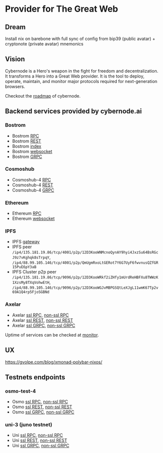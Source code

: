 # Provider for The Great Web

## Dream

Install nix on barebone with full sync of config from bip39 (public avatar) + cryptonote (private avatar) mnemonics

## Vision

Cybernode is a Hero's weapon in the fight for freedom and decentralization. It transforms a Hero into a Great Web provider. It is the tool to deploy, operate, maintain, and monitor major protocols required for next-generation browsers.

Checkout the [roadmap](./roadmap.md) of cybernode.

## Backend services provided by cybernode.ai
### Bostrom
- Bostrom [RPC](https://rpc.bostrom.cybernode.ai:443)
- Bostrom [REST](https://lcd.bostrom.cybernode.ai:443)
- Bostrom [index](https://index.bostrom.cybernode.ai)
- Bostrom [websocket](wss://rpc.bostrom.cybernode.ai/websocket)
- Bostrom [GRPC](https://grpc.bostrom.cybernode.ai:1443)
### Cosmoshub
- Cosmoshub-4 [RPC](https://rpc.cosmoshub-4.cybernode.ai:443)
- Cosmoshub-4 [REST](https://lcd.cosmoshub-4.cybernode.ai)
- Cosmoshub-4 [GRPC](https://grpc.cosmoshub-4.cybernode.ai:1443)
### Ethereum
- Ethereum [RPC](https://rpc.ethereum.cybernode.ai)
- Ethereum [websocket](wss://ws.ethereum.cybernode.ai)
### IPFS
- IPFS [gateway](https://gateway.ipfs.cybernode.ai)
- IPFS peer \
`/ip4/135.181.19.86/tcp/4001/p2p/12D3KooWNMcnoQynAY9hyi4JxzSu64BsRGcJ9z7vKghqk8sTrpqY`, `/ip4/88.99.105.146/tcp/4001/p2p/QmUgmRxoLtGERot7Y6G7UyF6fwvnusQZfGR15PuE6pY3aB`
- IPFS Cluster p2p peer  \
`/ip4/135.181.19.86/tcp/9096/p2p/12D3KooWRkf2iZHfy1mUrdReHBFXu8TWWzK1XzsMy8TXqVohwEtH`, `/ip4/88.99.105.146/tcp/9096/p2p/12D3KooWGJvMBPGSQtLeXJgL11wmK67Tp2v69A1Q4rp5FjoSGBNd`
### Axelar
- Axelar [ssl RPC](https://rpc.axelar-dojo-1.cybernode.ai:443), [non-ssl RPC](http://rpc.axelar-dojo-1.cybernode.ai:26657)
- Axelar [ssl REST](https://lcd.axelar-dojo-1.cybernode.ai:443), [non-ssl REST](http://lcd.axelar-dojo-1.cybernode.ai:26317)
- Axelar [ssl GRPC](https://grpc.axelar-dojo-1.cybernode.ai:1443), [non-ssl GRPC](http://grpc.axelar-dojo-1.cybernode.ai:26090)

Uptime of services can be checked at [monitor](https://cybernode.ai).


## UX
https://gvolpe.com/blog/xmonad-polybar-nixos/

## Testnets endpoints
### osmo-test-4

- Osmo [ssl RPC](https://rpc.osmo-test-4.cybernode.ai:443), [non-ssl RPC](http://rpc.osmo-test-4.cybernode.ai:26657)
- Osmo [ssl REST](https://lcd.osmo-test-4.cybernode.ai:443/swagger/), [non-ssl REST](http://lcd.osmo-test-4.cybernode.ai:26317/swagger/)
- Osmo [ssl GRPC](https://grpc.osmo-test-4.cybernode.ai:1443), [non-ssl GRPC](http://grpc.osmo-test-4.cybernode.ai:26090)

### uni-3 (juno testnet)

- Uni [ssl RPC](https://rpc.uni-3.cybernode.ai:443), [non-ssl RPC](http://rpc.uni-3.cybernode.ai:26657)
- Uni [ssl REST](https://lcd.uni-3.cybernode.ai:443), [non-ssl REST](http://lcd.uni-3.cybernode.ai:26317)
- Uni [ssl GRPC](https://grpc.uni-3.cybernode.ai:1443), [non-ssl GRPC](http://grpc.uni-3.cybernode.ai:26090)
